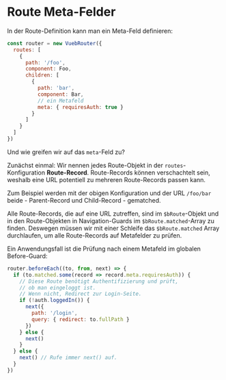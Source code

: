 # Route Meta-Felder

In der Route-Definition kann man ein Meta-Feld definieren:

``` js
const router = new VuebRouter({
  routes: [
    {
      path: '/foo',
      component: Foo,
      children: [
        {
          path: 'bar',
          component: Bar,
          // ein Metafeld
          meta: { requiresAuth: true }
        }
      ]
    }
  ]
})
```

Und wie greifen wir auf das `meta`-Feld zu?

Zunächst einmal: Wir nennen jedes Route-Objekt in der `routes`-Konfiguration **Route-Record**. Route-Records können verschachtelt sein, weshalb eine URL potentiell zu mehreren Route-Records passen kann.

Zum Beispiel werden mit der obigen Konfiguration und der URL `/foo/bar` beide - Parent-Record und Child-Record - gematched.

Alle Route-Records, die auf eine URL zutreffen, sind im `$bRoute`-Objekt und in den Route-Objekten in Navigation-Guards im `$bRoute.matched`-Array zu finden. Deswegen müssen wir mit einer Schleife das `$bRoute.matched` Array durchlaufen, um alle Route-Records auf Metafelder zu prüfen.

Ein Anwendungsfall ist die Prüfung nach einem Metafeld im globalen Before-Guard:

``` js
router.beforeEach((to, from, next) => {
  if (to.matched.some(record => record.meta.requiresAuth)) {
    // Diese Route benötigt Authentifizierung und prüft,
    // ob man eingeloggt ist.
    // Wenn nicht, Redirect zur Login-Seite.
    if (!auth.loggedIn()) {
      next({
        path: '/login',
        query: { redirect: to.fullPath }
      })
    } else {
      next()
    }
  } else {
    next() // Rufe immer next() auf.
  }
})
```
